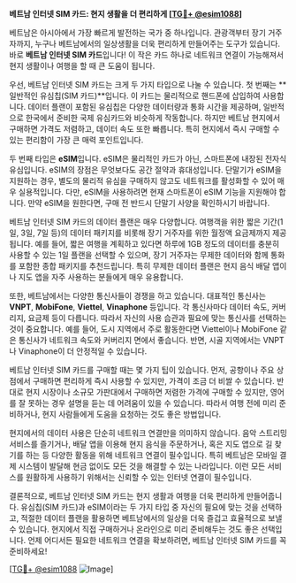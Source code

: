 **베트남 인터넷 SIM 카드: 현지 생활을 더 편리하게 [[TG💪+ @esim1088](https://t.me/s/esim1088)]**

베트남은 아시아에서 가장 빠르게 발전하는 국가 중 하나입니다. 관광객부터 장기 거주자까지, 누구나 베트남에서의 일상생활을 더욱 편리하게 만들어주는 도구가 있습니다. 바로 **베트남 인터넷 SIM 카드**입니다! 이 작은 카드 하나로 네트워크 연결이 가능해져서 현지 생활이나 여행을 할 때 큰 도움이 됩니다.

우선, 베트남 인터넷 SIM 카드는 크게 두 가지 타입으로 나눌 수 있습니다. 첫 번째는 **일반적인 유심칩(SIM 카드)**입니다. 이 카드는 물리적으로 핸드폰에 삽입하여 사용합니다. 데이터 플랜이 포함된 유심칩은 다양한 데이터량과 통화 시간을 제공하며, 일반적으로 한국에서 준비한 국제 유심카드와 비슷하게 작동합니다. 하지만 베트남 현지에서 구매하면 가격도 저렴하고, 데이터 속도 또한 빠릅니다. 특히 현지에서 즉시 구매할 수 있는 편리함이 가장 큰 매력 포인트입니다.

두 번째 타입은 **eSIM**입니다. eSIM은 물리적인 카드가 아닌, 스마트폰에 내장된 전자식 유심입니다. eSIM의 장점은 무엇보다도 공간 절약과 휴대성입니다. 단말기가 eSIM을 지원하는 경우, 별도의 물리적 유심을 구매하지 않고도 네트워크를 활성화할 수 있어 매우 실용적입니다. 다만, eSIM을 사용하려면 현재 스마트폰이 eSIM 기능을 지원해야 합니다. 만약 eSIM을 원한다면, 구매 전 반드시 단말기 사양을 확인하시기 바랍니다.

베트남 인터넷 SIM 카드의 데이터 플랜은 매우 다양합니다. 여행객을 위한 짧은 기간(1일, 3일, 7일 등)의 데이터 패키지를 비롯해 장기 거주자를 위한 월정액 요금제까지 제공됩니다. 예를 들어, 짧은 여행을 계획하고 있다면 하루에 1GB 정도의 데이터를 충분히 사용할 수 있는 1일 플랜을 선택할 수 있으며, 장기 거주자는 무제한 데이터와 함께 통화를 포함한 종합 패키지를 추천드립니다. 특히 무제한 데이터 플랜은 현지 음식 배달 앱이나 지도 앱을 자주 사용하는 분들에게 매우 유용합니다.

또한, 베트남에서는 다양한 통신사들이 경쟁을 하고 있습니다. 대표적인 통신사는 **VNPT**, **MobiFone**, **Viettel**, **Vinaphone** 등입니다. 각 통신사마다 데이터 속도, 커버리지, 요금제 등이 다릅니다. 따라서 자신의 사용 습관과 필요에 맞는 통신사를 선택하는 것이 중요합니다. 예를 들어, 도시 지역에서 주로 활동한다면 Viettel이나 MobiFone 같은 통신사가 네트워크 속도와 커버리지 면에서 좋습니다. 반면, 시골 지역에서는 VNPT나 Vinaphone이 더 안정적일 수 있습니다.

베트남 인터넷 SIM 카드를 구매할 때는 몇 가지 팁이 있습니다. 먼저, 공항이나 주요 상점에서 구매하면 편리하게 즉시 사용할 수 있지만, 가격이 조금 더 비쌀 수 있습니다. 반대로 현지 시장이나 소규모 가판대에서 구매하면 저렴한 가격에 구매할 수 있지만, 영어를 잘 못하는 경우 설명을 듣는 데 어려움이 있을 수 있습니다. 따라서 여행 전에 미리 준비하거나, 현지 사람들에게 도움을 요청하는 것도 좋은 방법입니다.

현지에서의 데이터 사용은 단순히 네트워크 연결만을 의미하지 않습니다. 음악 스트리밍 서비스를 즐기거나, 배달 앱을 이용해 현지 음식을 주문하거나, 혹은 지도 앱으로 길 찾기를 하는 등 다양한 활동을 위해 네트워크 연결이 필수입니다. 특히 베트남은 모바일 결제 시스템이 발달해 현금 없이도 모든 것을 해결할 수 있는 나라입니다. 이런 모든 서비스를 원활하게 사용하기 위해서는 신뢰할 수 있는 인터넷 연결이 필수입니다.

결론적으로, 베트남 인터넷 SIM 카드는 현지 생활과 여행을 더욱 편리하게 만들어줍니다. 유심칩(SIM 카드)과 eSIM이라는 두 가지 타입 중 자신의 필요에 맞는 것을 선택하고, 적절한 데이터 플랜을 활용하면 베트남에서의 일상을 더욱 즐겁고 효율적으로 보낼 수 있습니다. 현지에서 직접 구매하거나 온라인으로 미리 준비해두는 것도 좋은 선택입니다. 언제 어디서든 필요한 네트워크 연결을 확보하려면, 베트남 인터넷 SIM 카드를 꼭 준비하세요!

[[TG💪+ @esim1088](https://t.me/s/esim1088) ![Image](https://i.postimg.cc/Y0z9fWf4/image.png)]